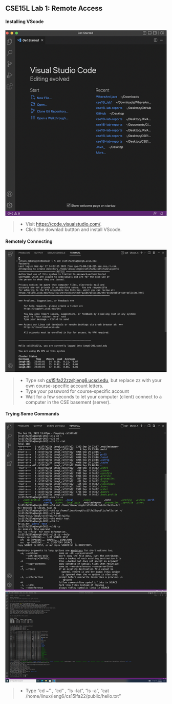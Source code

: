 ## CSE15L Lab 1: Remote Access


#### Installing VScode
![Image](1screenshot1.png)
> * Visit https://code.visualstudio.com/.
> * Click the downlad buttton and install VScode.




#### Remotely Connecting
![image](1screenshot2.png)

> * Type ssh cs15lfa22zz@ieng6.ucsd.edu, but replace zz with your own course-specific account letters.
> * Type your password for course-specific account
> * Wait for a few seconds to let your computer (client) connect to a computer in the CSE basement (server).




#### Trying Some Commands
![image](1screenshot3_1.png)
![image](1screenshot3_2.png)

> * Type “cd ~” , “cd” , “ls -lat”, “ls -a”, “cat /home/linux/ieng6/cs15lfa22/public/hello.txt” 
